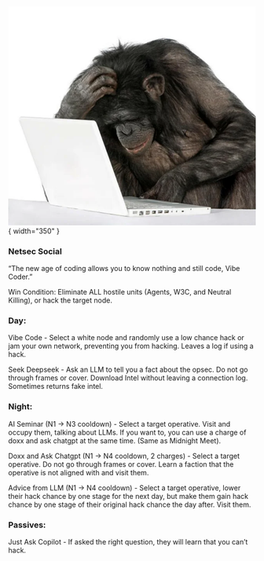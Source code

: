 ![vibecoder.png](Images/vibecoder.png){ width="350" }

### **Netsec Social**

“The new age of coding allows you to know nothing and still code, Vibe Coder.”

Win Condition: Eliminate ALL hostile units (Agents, W3C, and Neutral Killing), or hack the target node.

### **Day:**

Vibe Code - Select a white node and randomly use a low chance hack or jam your own network, preventing you from hacking. Leaves a log if using a hack.

Seek Deepseek - Ask an LLM to tell you a fact about the opsec. Do not go through frames or cover. Download Intel without leaving a connection log. Sometimes returns fake intel.

### **Night:**

AI Seminar (N1 -> N3 cooldown) - Select a target operative. Visit and occupy them, talking about LLMs. If you want to, you can use a charge of doxx and ask chatgpt at the same time. (Same as Midnight Meet).

Doxx and Ask Chatgpt (N1 -> N4 cooldown, 2 charges) - Select a target operative. Do not go through frames or cover. Learn a faction that the operative is not aligned with and visit them.

Advice from LLM (N1 -> N4 cooldown) - Select a target operative, lower their hack chance by one stage for the next day, but make them gain hack chance by one stage of their original hack chance the day after. Visit them.

### **Passives:**

Just Ask Copilot - If asked the right question, they will learn that you can’t hack.